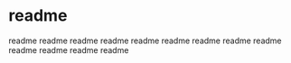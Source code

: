 # readme
readme readme readme readme readme readme readme readme readme readme readme readme readme 
